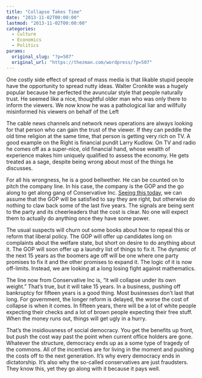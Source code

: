 ```yaml
---
title: "Collapse Takes Time"
date: "2013-11-02T00:00:00"
lastmod: "2013-11-02T00:00:00"
categories:
  - Culture
  - Economics
  - Politics
params:
  original_slug: "?p=507"
  original_url: "https://thezman.com/wordpress/?p=507"
---
```


One costly side effect of spread of mass media is that likable stupid
people have the opportunity to spread nutty ideas. Walter Cronkite was a
hugely popular because he perfected the avuncular style that people
naturally trust. He seemed like a nice, thoughtful older man who was
only there to inform the viewers. We now know he was a pathological liar
and willfully misinformed his viewers on behalf of the Left

The cable news channels and network news operations are always looking
for that person who can gain the trust of the viewer. If they can peddle
the old time religion at the same time, that person is getting very rich
on TV. A good example on the Right is financial pundit Larry Kudlow. On
TV and radio he comes off as a super-nice, old financial hand, whose
wealth of experience makes him uniquely qualified to assess the economy.
He gets treated as a sage, despite being wrong about most of the things
he discusses.

For all his wrongness, he is a good bellwether. He can be counted on to
pitch the company line. In his case, the company is the GOP and the go
along to get along gang of Conservative Inc.
<a href="http://www.cnbc.com/id/101164217" rel="noopener"
target="_blank">Seeing this today</a>, we can assume that the GOP will
be satisfied to say they are right, but otherwise do nothing to claw
back some of the last five years. The signals are being sent to the
party and its cheerleaders that the cost is clear. No one will expect
them to actually do anything once they have some power.

The usual suspects will churn out some books about how to repeal this or
reform that liberal policy. The GOP will offer up candidates long on
complaints about the welfare state, but short on desire to do anything
about it. The GOP will soon offer up a laundry list of things to fix it.
The dynamic of the next 15 years as the boomers age off will be one
where one party promises to fix it and the other promises to expand it.
The logic of it is now off-limits. Instead, we are looking at a long
losing fight against mathematics.

The line now from Conservative Inc is, “it will collapse under its own
weight.” That’s true, but it will take 15 years. In a business, pushing
off bankruptcy for fifteen years is a good thing. Most businesses don’t
last that long. For government, the longer reform is delayed, the worse
the cost of collapse is when it comes. In fifteen years, there will be a
lot of white people expecting their checks and a lot of brown people
expecting their free stuff. When the money runs out, things will get
ugly in a hurry.

That’s the insidiousness of social democracy. You get the benefits up
front, but push the cost way past the point when current office holders
are gone. Whatever the structure, democracy ends up as a some type of
tragedy of the commons. All of the incentives are for living in the
moment and pushing the costs off to the next generation. It’s why every
democracy ends in dictatorship. It’s also why the so-called
conservatives are just fraudsters. They know this, yet they go along
with it because it pays well.
